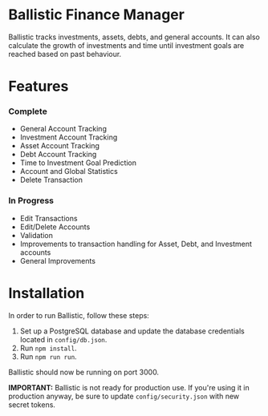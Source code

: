 Ballistic Finance Manager
=======

Ballistic tracks investments, assets, debts, and general accounts. It can also calculate the growth of investments and time until investment goals are reached based on past behaviour.

Features
=====

### Complete

* General Account Tracking
* Investment Account Tracking
* Asset Account Tracking
* Debt Account Tracking
* Time to Investment Goal Prediction
* Account and Global Statistics
* Delete Transaction

### In Progress

* Edit Transactions
* Edit/Delete Accounts
* Validation
* Improvements to transaction handling for Asset, Debt, and Investment accounts
* General Improvements

Installation
=======

In order to run Ballistic, follow these steps:

1. Set up a PostgreSQL database and update the database credentials located in `config/db.json`.
2. Run `npm install`.
3. Run `npm run run`.

Ballistic should now be running on port 3000.

**IMPORTANT:** Ballistic is not ready for production use. If you're using it in production anyway, be sure to update `config/security.json` with new secret tokens.